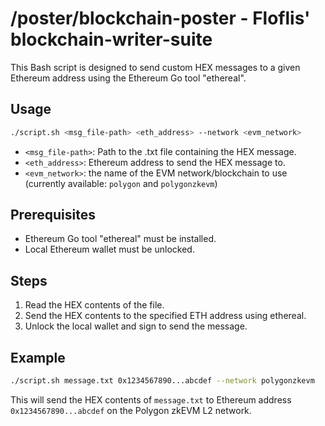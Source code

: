 # /poster/blockchain-poster - Floflis' blockchain-writer-suite

This Bash script is designed to send custom HEX messages to a given Ethereum address using the Ethereum Go tool "ethereal".

## Usage

```bash
./script.sh <msg_file-path> <eth_address> --network <evm_network>
```

- `<msg_file-path>`: Path to the .txt file containing the HEX message.
- `<eth_address>`: Ethereum address to send the HEX message to.
- `<evm_network>`: the name of the EVM network/blockchain to use (currently available: `polygon` and `polygonzkevm`)

## Prerequisites

- Ethereum Go tool "ethereal" must be installed.
- Local Ethereum wallet must be unlocked.

## Steps

1. Read the HEX contents of the file.
2. Send the HEX contents to the specified ETH address using ethereal.
3. Unlock the local wallet and sign to send the message.

## Example

```bash
./script.sh message.txt 0x1234567890...abcdef --network polygonzkevm
```

This will send the HEX contents of `message.txt` to Ethereum address `0x1234567890...abcdef` on the Polygon zkEVM L2 network.

